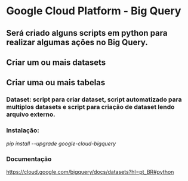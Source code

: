 # Google Cloud Platform - Big Query
## Será criado alguns scripts em python para realizar algumas ações no Big Query. 
## Criar um ou mais datasets
## Criar uma ou mais tabelas

### Dataset: script para criar dataset, script automatizado para multiplos datasets e script para criação de dataset lendo arquivo externo.

### Instalação:
 *pip install --upgrade google-cloud-bigquery*


### Documentação
https://cloud.google.com/bigquery/docs/datasets?hl=pt_BR#python
